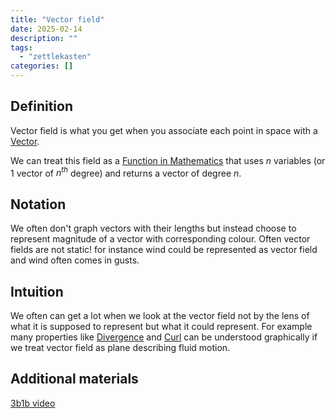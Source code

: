 ```yaml
---
title: "Vector field"
date: 2025-02-14
description: ""
tags: 
  - "zettlekasten"
categories: []
---
```


## Definition
Vector field is what you get when you associate each point in space with a [Vector](Vector.md).

We can treat this field as a [Function in Mathematics](Function%20in%20Mathematics.md) that uses $n$ variables (or 1 vector of $n^{th}$ degree) and returns a vector of degree $n$.
## Notation
We often don't graph vectors with their lengths but instead choose to represent magnitude of a vector with corresponding colour.
Often vector fields are not static! for instance wind could be represented as vector field and wind often comes in gusts.

## Intuition
We often can get a lot when we look at the vector field not by the lens of what it is supposed to represent but what it could represent. For example many properties like [Divergence](Divergence.md) and [Curl](Curl.md) can be understood graphically if we treat vector field as plane describing fluid motion.

## Additional materials
[3b1b video](https://www.youtube.com/watch?v=rB83DpBJQsE)
